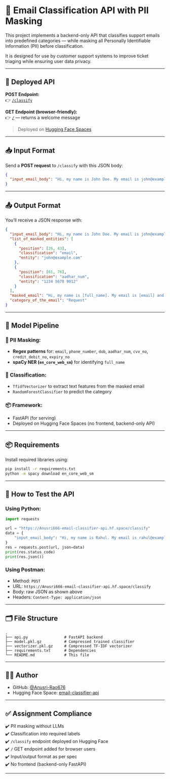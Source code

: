 
# 📧 Email Classification API with PII Masking

This project implements a backend-only API that classifies support emails into predefined categories — while masking all Personally Identifiable Information (PII) before classification.

It is designed for use by customer support systems to improve ticket triaging while ensuring user data privacy.

---

## 🚀 Deployed API

**POST Endpoint:**  
👉 [`/classify`](https://Anusri666-email-classifier-api.hf.space/classify)

**GET Endpoint (browser-friendly):**  
👉 [`/`](https://Anusri666-email-classifier-api.hf.space) — returns a welcome message

> Deployed on [Hugging Face Spaces](https://huggingface.co/spaces/Anusri666/email-classifier-api)

---

## 📥 Input Format

Send a **POST request** to `/classify` with this JSON body:

```json
{
  "input_email_body": "Hi, my name is John Doe. My email is john@example.com and my Aadhar is 1234 5678 9012."
}
```

---

## 📤 Output Format

You’ll receive a JSON response with:

```json
{
  "input_email_body": "Hi, my name is John Doe. My email is john@example.com and my Aadhar is 1234 5678 9012.",
  "list_of_masked_entities": [
    {
      "position": [26, 43],
      "classification": "email",
      "entity": "john@example.com"
    },
    {
      "position": [61, 76],
      "classification": "aadhar_num",
      "entity": "1234 5678 9012"
    }
  ],
  "masked_email": "Hi, my name is [full_name]. My email is [email] and my Aadhar is [aadhar_num].",
  "category_of_the_email": "Request"
}
```

---

## 🧠 Model Pipeline

### 🔐 PII Masking:
- **Regex patterns** for: `email`, `phone_number`, `dob`, `aadhar_num`, `cvv_no`, `credit_debit_no`, `expiry_no`
- **spaCy NER (`en_core_web_sm`)** for identifying `full_name`

### 🧠 Classification:
- `TfidfVectorizer` to extract text features from the masked email
- `RandomForestClassifier` to predict the category

### 📦 Framework:
- FastAPI (for serving)
- Deployed on Hugging Face Spaces (no frontend, backend-only API)

---

## 📦 Requirements

Install required libraries using:

```bash
pip install -r requirements.txt
python -m spacy download en_core_web_sm
```

---

## 🧪 How to Test the API

### Using Python:

```python
import requests

url = "https://Anusri666-email-classifier-api.hf.space/classify"
data = {
    "input_email_body": "Hi, my name is Rahul. My email is rahul@example.com and my phone is 9876543210."
}
res = requests.post(url, json=data)
print(res.status_code)
print(res.json())
```

### Using Postman:
- Method: `POST`
- URL: `https://Anusri666-email-classifier-api.hf.space/classify`
- Body: raw JSON as shown above
- Headers: `Content-Type: application/json`

---

## 🗂 File Structure

```plaintext
.
├── api.py                # FastAPI backend
├── model.pkl.gz          # Compressed trained classifier
├── vectorizer.pkl.gz     # Compressed TF-IDF vectorizer
├── requirements.txt      # Dependencies
└── README.md             # This file
```

---

## 👩‍💻 Author

- GitHub: [@Anusri-Rao676](https://github.com/Anusri-Rao676)
- Hugging Face Space: [email-classifier-api](https://huggingface.co/spaces/Anusri666/email-classifier-api)

---

## ✅ Assignment Compliance

✔️ PII masking without LLMs  
✔️ Classification into required labels  
✔️ `/classify` endpoint deployed on Hugging Face  
✔️ `/` GET endpoint added for browser users  
✔️ Input/output format as per spec  
✔️ No frontend (backend-only FastAPI)

---

